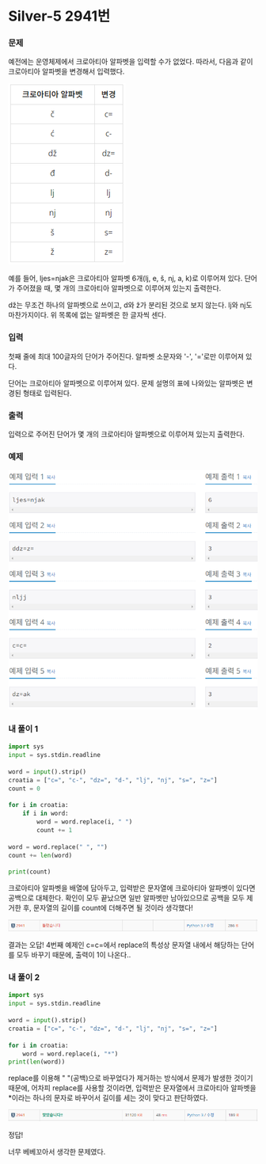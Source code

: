 # Silver-5 2941번

### 문제
<p>예전에는 운영체제에서 크로아티아 알파벳을 입력할 수가 없었다. 따라서, 다음과 같이 크로아티아 알파벳을 변경해서 입력했다.</p>

![alt text](image-4.png)

<p>예를 들어, ljes=njak은 크로아티아 알파벳 6개(lj, e, š, nj, a, k)로 이루어져 있다. 단어가 주어졌을 때, 몇 개의 크로아티아 알파벳으로 이루어져 있는지 출력한다.

dž는 무조건 하나의 알파벳으로 쓰이고, d와 ž가 분리된 것으로 보지 않는다. lj와 nj도 마찬가지이다. 위 목록에 없는 알파벳은 한 글자씩 센다.</p>

### 입력
<p>첫째 줄에 최대 100글자의 단어가 주어진다. 알파벳 소문자와 '-', '='로만 이루어져 있다.

단어는 크로아티아 알파벳으로 이루어져 있다. 문제 설명의 표에 나와있는 알파벳은 변경된 형태로 입력된다.</p>

### 출력
<p>입력으로 주어진 단어가 몇 개의 크로아티아 알파벳으로 이루어져 있는지 출력한다.</p>

### 예제
![alt text](image-5.png)

### 내 풀이 1

```python
import sys
input = sys.stdin.readline

word = input().strip()
croatia = ["c=", "c-", "dz=", "d-", "lj", "nj", "s=", "z="]
count = 0

for i in croatia:
    if i in word:
        word = word.replace(i, " ")
        count += 1

word = word.replace(" ", "")
count += len(word)

print(count)
```
크로아티아 알파벳을 배열에 담아두고, 입력받은 문자열에 크로아티아 알파벳이 있다면 공백으로 대체한다.
확인이 모두 끝났으면 일반 알파벳만 남아있으므로 공백을 모두 제거한 후, 문자열의 길이를 count에 더해주면 될 것이라 생각했다!

![alt text](image-6.png)

결과는 오답! 4번째 예제인 c=c=에서 replace의 특성상 문자열 내에서 해당하는 단어를 모두 바꾸기 때문에, 출력이 1이 나온다..


### 내 풀이 2

```python
import sys
input = sys.stdin.readline

word = input().strip()
croatia = ["c=", "c-", "dz=", "d-", "lj", "nj", "s=", "z="]

for i in croatia:
    word = word.replace(i, "*")
print(len(word))
```

replace를 이용해 " "(공백)으로 바꾸었다가 제거하는 방식에서 문제가 발생한 것이기 때문에, 어차피 replace를 사용할 것이라면, 입력받은 문자열에서 크로아티아 알파벳을 *이라는 하나의 문자로 바꾸어서 길이를 세는 것이 맞다고 판단하였다.

![alt text](image-7.png)

정답!

너무 베베꼬아서 생각한 문제였다.